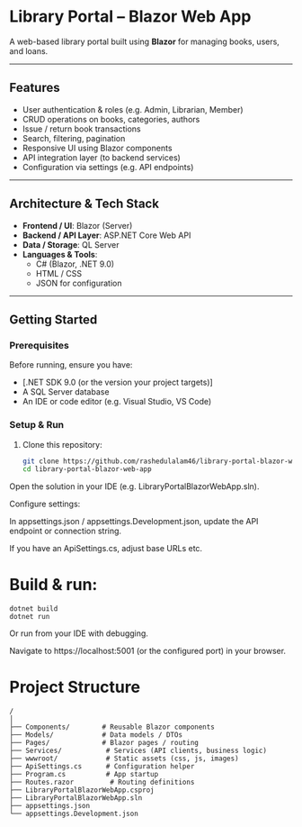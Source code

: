 # Library Portal – Blazor Web App

A web-based library portal built using **Blazor** for managing books, users, and loans.

---

## Features

- User authentication & roles (e.g. Admin, Librarian, Member)  
- CRUD operations on books, categories, authors  
- Issue / return book transactions  
- Search, filtering, pagination  
- Responsive UI using Blazor components  
- API integration layer (to backend services)  
- Configuration via settings (e.g. API endpoints)  

---

## Architecture & Tech Stack

- **Frontend / UI**: Blazor (Server)  
- **Backend / API Layer**: ASP.NET Core Web API  
- **Data / Storage**: QL Server
- **Languages & Tools**:  
  - C# (Blazor, .NET 9.0)  
  - HTML / CSS  
  - JSON for configuration  

---

## Getting Started

### Prerequisites

Before running, ensure you have:

- [.NET SDK 9.0 (or the version your project targets)]  
-  A SQL Server database 
- An IDE or code editor (e.g. Visual Studio, VS Code)  

### Setup & Run

1. Clone this repository:

   ```bash
   git clone https://github.com/rashedulalam46/library-portal-blazor-web-app.git
   cd library-portal-blazor-web-app
   ```
   
Open the solution in your IDE (e.g. LibraryPortalBlazorWebApp.sln).

Configure settings:

In appsettings.json / appsettings.Development.json, update the API endpoint or connection string.

If you have an ApiSettings.cs, adjust base URLs etc.

# Build & run:
```
dotnet build
dotnet run
```

Or run from your IDE with debugging.

Navigate to https://localhost:5001 (or the configured port) in your browser.

# Project Structure

```
/
│
├── Components/        # Reusable Blazor components  
├── Models/            # Data models / DTOs  
├── Pages/             # Blazor pages / routing  
├── Services/           # Services (API clients, business logic)  
├── wwwroot/            # Static assets (css, js, images)  
├── ApiSettings.cs      # Configuration helper  
├── Program.cs          # App startup  
├── Routes.razor         # Routing definitions  
├── LibraryPortalBlazorWebApp.csproj  
├── LibraryPortalBlazorWebApp.sln  
├── appsettings.json  
└── appsettings.Development.json  

```

